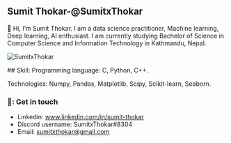 ## Sumit Thokar-@SumitxThokar                       
👋 Hi, I’m Sumit Thokar. I am a data science practitioner, Machine learning, Deep learning, AI enthusiast. I am currently studying Bachelor of Science in Computer Science and Information Technology in Kathmandu, Nepal. 
<br>
<p align="left"> <img src="https://komarev.com/ghpvc/?username=SumitxThokar&label=Profile%20views&color=0e75b6&style=flat" alt="SumitxThokar" /> </p>
## Skill:
Programming language: C, Python, C++.

Technologies: Numpy, Pandas, Matplotlib, Scipy, Scikit-learn, Seaborn.

### 💬: Get in touch
- Linkedin: www.linkedin.com/in/sumit-thokar
- Discord username: SumitxThokar#8304
- Email: sumitxthokar@gmail.com
